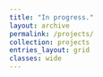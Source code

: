 ```yaml
---
title: "In progress."
layout: archive
permalink: /projects/
collection: projects
entries_layout: grid
classes: wide
---
```

